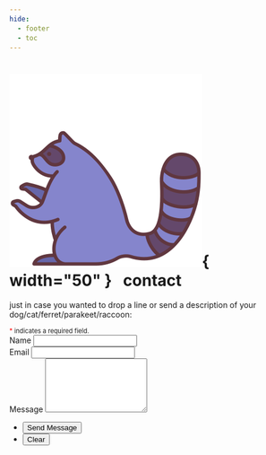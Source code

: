 ```yaml
---
hide:
  - footer
  - toc
---
```

# ![GOOD RACOON](assets/raccoon.png){  width="50" } &nbsp; contact 

just in case you wanted to drop a line or send a description of your dog/cat/ferret/parakeet/raccoon: 

<div style="font-size:80%">
	<span style="color:red;">*</span> indicates a required field.
</div>

<section id="contact">
	<div class="inner">
		<section>
			<form action="https://formspree.io/f/xzbolwbb" method="POST">
				<div class="field half first">
					<label class = "contact_labels" for="name">Name</label>
					<input type="text" name="name" id="name" required/>
				</div>
				<div class="field half">
					<label class="contact_labels" for="email">Email</label>
					<input type="text" name="_replyto" id="email" required/>
				</div>
				<div class="field">
					<label class = "contact_labels" for="message">Message</label>
					<textarea name="message" id="message" rows="6" required></textarea>
				</div>
				<ul class="actions">
					<li class="contact_buttons"><input type="submit" value="Send Message" class="special" /></li>
					<li class="contact_buttons"><input type="reset" value="Clear" /></li>
				</ul>
			</form>
		</section>
	</div>
</section>
